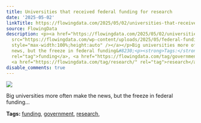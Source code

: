 ```yaml
---
title: Universities that received federal funding for research
date: '2025-05-02'
linkTitle: https://flowingdata.com/2025/05/02/universities-that-received-federal-funding-for-research/
source: FlowingData
description: <p><a href="https://flowingdata.com/2025/05/02/universities-that-received-federal-funding-for-research/"><img
  src="https://flowingdata.com/wp-content/uploads/2025/05/federal-funding-for-research-750x606.png"
  style="max-width:100%;height:auto" /></a></p>Big universities more often make the
  news, but the freeze in federal funding&#8230;<p><strong>Tags:</strong> <a href="https://flowingdata.com/tag/funding/"
  rel="tag">funding</a>, <a href="https://flowingdata.com/tag/government/" rel="tag">government</a>,
  <a href="https://flowingdata.com/tag/research/" rel="tag">research</a>, <a ...
disable_comments: true
---
```

<p><a href="https://flowingdata.com/2025/05/02/universities-that-received-federal-funding-for-research/"><img src="https://flowingdata.com/wp-content/uploads/2025/05/federal-funding-for-research-750x606.png" style="max-width:100%;height:auto" /></a></p>Big universities more often make the news, but the freeze in federal funding&#8230;<p><strong>Tags:</strong> <a href="https://flowingdata.com/tag/funding/" rel="tag">funding</a>, <a href="https://flowingdata.com/tag/government/" rel="tag">government</a>, <a href="https://flowingdata.com/tag/research/" rel="tag">research</a>, <a ...